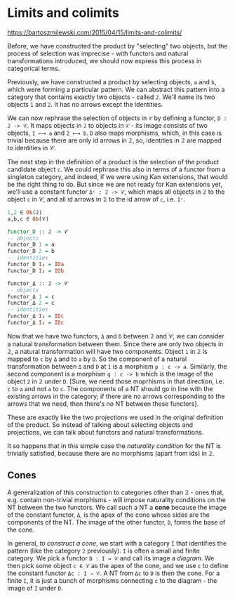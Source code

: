 # Limits and colimits

https://bartoszmilewski.com/2015/04/15/limits-and-colimits/

Before, we have constructed the product by "selecting" two objects, but the process of selection was imprecise - with functors and natural transformations introduced, we should now express this process in categorical terms.

Previously, we have constructed a product by selecting objects, `a` and `b`, which were forming a particular pattern. We can abstract this pattern into a category that contains exactly two objects - called `𝟚`. We'll name its two objects `1` and `2`. It has no arrows except the identities.

We can now rephrase the selection of objects in `𝒞` by defining a functor, 
`D : 𝟚 -> 𝒞`. It maps objects in `𝟚` to objects in `𝒞` - its image consists of two objects, `1 ⟼ a` and `2 ⟼ b`. `D` also maps morphisms, which, in this case is trivial because there are only id arrows in 𝟚, so, identities in 𝟚 are mapped to identities in 𝒞.

The next step in the definition of a product is the selection of the product candidate object `c`. We could rephrase this also in terms of a functor from a singleton category, and indeed, if we were using Kan extensions, that would be the right thing to do. But since we are not ready for Kan extensions yet, we'll use a constant functor `Δᶜ : 𝟚 -> 𝒞`, which maps all objects in 𝟚 to the object `c` in 𝒞, and all id arrows in 𝟚 to the id arrow of `c`, i.e. `1ᶜ`.

```hs
1,2 ∈ Ob(𝟚)
a,b,c ∈ Ob(𝒞)

functor_D :: 𝟚 -> 𝒞
-- objects
functor_D 1 = a
functor_D 2 = b
-- identities
functor_D I₁ = IDa
functor_D I₂ = IDb

functor_Δ :: 𝟚 -> 𝒞
-- objects
functor_Δ 1 = c
functor_Δ 2 = c
-- identities
functor_Δ I₁ = IDc
functor_Δ I₂ = IDc
```

Now that we have two functors, `Δ` and `D` between 𝟚 and 𝒞, we can consider a natural transformation between them. Since there are only two objects in 𝟚, a natural transformation will have two components. Object `1` in 𝟚 is mapped to `c` by `Δ` and to `a` by `D`. So the component of a natural transformation between `Δ` and `D` at `1` is a morphism `p : c -> a`. Similarly, the second component is a morphism `q : c -> b` which is the image of the object `2` in 𝟚 under `D`. [Sure, we need those moprhisms in that direction, i.e. `c` to `a` and not `a` to `c`. The components of a NT should go in line with the existing arrows in the category; if there are no arrows corresponding to the arrows that we need, then there's no NT between these functors].

These are exactly like the two projections we used in the original definition of the product. So instead of talking about selecting objects and projections, we can talk about functors and natural transformations.

It so happens that in this simple case the *naturality condition* for the NT is trivially satisfied, because there are no morphisms (apart from ids) in 𝟚.

## Cones

A generalization of this construction to categories other than 𝟚 - ones that, e.g. contain non-trivial morphisms - will impose naturality conditions on the NT between the two functors. We call such a NT a **cone** because the image of the constant functor, `Δ`, is the apex of the cone whose sides are the components of the NT. The image of the other functor, `D`, forms the base of the cone.

In general, *to construct a cone*, we start with a category `I` that identifies the pattern (like the category `𝟚` previously). `I` is often a small and finite category. We pick a functor `D : I → 𝒞` and call its image a *diagram*. We then pick some object `c ∈ 𝒞` as the apex of the cone, and we use `c` to define the constant functor `Δc : I → 𝒞`. A NT from `Δc` to `D` is then the cone. For a finite `I`, it is just a bunch of morphisms connecting `c` to the diagram - the image of `I` under `D`.
